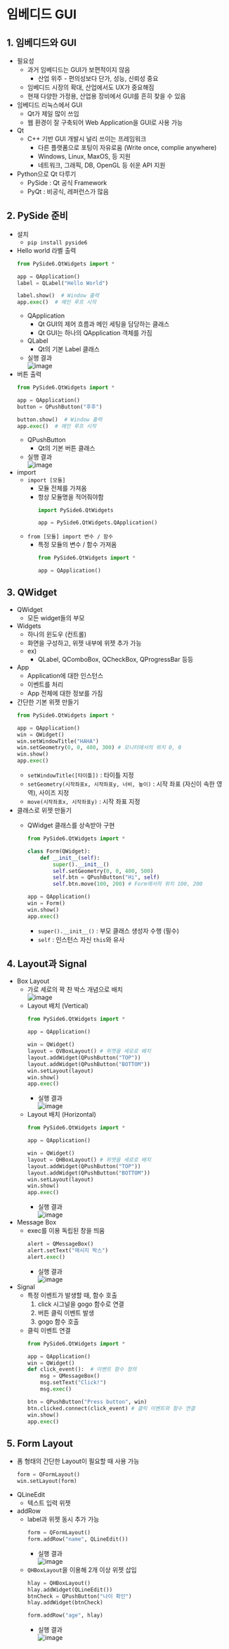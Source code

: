 # 임베디드 GUI
## 1. 임베디드와 GUI
* 필요성
  * 과거 임베디드는 GUI가 보편적이지 않음
    * 산업 위주 - 편의성보다 단가, 성능, 신뢰성 중요
  * 임베디드 시장의 확대, 산업에서도 UX가 중요해짐
  * 현재 다양한 가정용, 산업용 장비에서 GUI를 흔히 찾을 수 있음
* 임베디드 리눅스에서 GUI
  * Qt가 제일 많이 쓰임
  * 웹 환경이 잘 구축되어 Web Application을 GUI로 사용 가능
* Qt
  * C++ 기반 GUI 개발시 널리 쓰이는 프레임워크
    * 다른 플랫폼으로 포팅이 자유로움 (Write once, complie anywhere)
    * Windows, Linux, MaxOS, 등 지원
    * 네트워크, 그래픽, DB, OpenGL 등 쉬운 API 지원
* Python으로 Qt 다루기
  * PySide : Qt 공식 Framework
  * PyQt : 비공식, 레퍼런스가 많음

## 2. PySide 준비
* 설치
  * `pip install pyside6`
* Hello world 라벨 출력
  ```python
  from PySide6.QtWidgets import *

  app = QApplication()
  label = QLabel("Hello World")

  label.show()  # Window 출력
  app.exec()  # 메인 루프 시작
  ```
  * QApplication
    * Qt GUI의 제어 흐름과 메인 세팅을 담당하는 클래스
    * Qt GUI는 하나의 QApplication 객체를 가짐
  * QLabel
    * Qt의 기본 Label 클래스
  * 실행 결과  
![image](https://user-images.githubusercontent.com/49888128/139633096-604e2c79-bb2b-4d0d-b8ed-16349b56433c.png) 
* 버튼 출력
  ```python
  from PySide6.QtWidgets import *

  app = QApplication()
  button = QPushButton("후후")

  button.show()  # Window 출력
  app.exec()  # 메인 루프 시작
  ```
  * QPushButton
    * Qt의 기본 버튼 클래스
  * 실행 결과  
  ![image](https://user-images.githubusercontent.com/49888128/139633985-e8a3ab45-1cfb-4416-a972-63d1c9fe475a.png)
* import
  * `import [모듈]`
    * 모듈 전체를 가져옴
    * 항상 모듈명을 적어줘야함
      ```python
      import PySide6.QtWidgets 

      app = PySide6.QtWidgets.QApplication()
      ```
  * `from [모듈] import 변수 / 함수`
    * 특정 모듈의 변수 / 함수 가져옴
      ```python
      from PySide6.QtWidgets import *

      app = QApplication()
      ```
## 3. QWidget
* QWidget
  * 모든 widget들의 부모
* Widgets
  * 하나의 윈도우 (컨트롤)
  * 화면을 구성하고, 위젯 내부에 위젯 추가 가능
  * ex)
    * QLabel, QComboBox, QCheckBox, QProgressBar 등등
* App
  * Application에 대한 인스턴스
  * 이벤트를 처리
  * App 전체에 대한 정보를 가짐
* 간단한 기본 위젯 만들기
    ```python
    from PySide6.QtWidgets import *

    app = QApplication()
    win = QWidget()
    win.setWindowTitle("HAHA")
    win.setGeometry(0, 0, 400, 300) # 모니터에서의 위치 0, 0
    win.show()
    app.exec()
    ```
  * `setWindowTitle([타이틀])` : 타이틀 지정
  * `setGeometry(시작좌표x, 시작좌표y, 너비, 높이)` : 시작 좌표 (자신이 속한 영역), 사이즈 지정
  * `move(시작좌표x, 시작좌표y)` : 시작 좌표 지정
* 클래스로 위젯 만들기
  * QWidget 클래스를 상속받아 구현
  
    ```python
    from PySide6.QtWidgets import *

    class Form(QWidget):
        def __init__(self):
            super().__init__()
            self.setGeometry(0, 0, 400, 500)
            self.btn = QPushButton("Hi", self)
            self.btn.move(100, 200) # Form에서의 위치 100, 200

    app = QApplication()
    win = Form()
    win.show()
    app.exec()
    ```
    * `super().__init__()` : 부모 클래스 생성자 수행 (필수)
    * `self` : 인스턴스 자신 `this`와 유사
## 4. Layout과 Signal
* Box Layout
  * 가로 세로의 꽉 찬 박스 개념으로 배치  
  ![image](https://user-images.githubusercontent.com/49888128/139644619-ea8ee7ba-f081-4c70-8c1e-a8e474bc799e.png)
  * Layout 배치 (Vertical)
    ```python
    from PySide6.QtWidgets import *

    app = QApplication()

    win = QWidget()
    layout = QVBoxLayout() # 위젯을 세로로 배치
    layout.addWidget(QPushButton("TOP"))
    layout.addWidget(QPushButton("BOTTOM"))
    win.setLayout(layout)
    win.show()
    app.exec()
    ```
    * 실행 결과  
    ![image](https://user-images.githubusercontent.com/49888128/139645041-f9985cb4-982c-4282-b877-cb9768624da0.png)
  * Layout 배치 (Horizontal)
    ```python
    from PySide6.QtWidgets import *

    app = QApplication()

    win = QWidget()
    layout = QHBoxLayout() # 위젯을 세로로 배치
    layout.addWidget(QPushButton("TOP"))
    layout.addWidget(QPushButton("BOTTOM"))
    win.setLayout(layout)
    win.show()
    app.exec()
    ```
    * 실행 결과  
    ![image](https://user-images.githubusercontent.com/49888128/139645197-f713cce7-0fd2-426f-88ca-ebf8dfe2a194.png)
* Message Box
  * exec를 이용 독립된 창을 띄움
    ```python
    alert = QMessageBox()
    alert.setText("메시지 박스")
    alert.exec()
    ```
    * 실행 결과  
      ![image](https://user-images.githubusercontent.com/49888128/139645656-c28617da-899d-4fec-a727-75e8a4a19ee5.png)
* Signal
  * 특정 이벤트가 발생할 때, 함수 호출
    1. click 시그널을 gogo 함수로 연결
    2. 버튼 클릭 이벤트 발생
    3. gogo 함수 호출
  * 클릭 이벤트 연결
    ```python
    from PySide6.QtWidgets import *

    app = QApplication()
    win = QWidget()
    def click_event():  # 이벤트 함수 정의
        msg = QMessageBox()
        msg.setText("Click!")
        msg.exec()

    btn = QPushButton("Press button", win)
    btn.clicked.connect(click_event) # 클릭 이벤트와 함수 연결
    win.show()
    app.exec()
    ```
## 5. Form Layout
* 폼 형태의 간단한 Layout이 필요할 때 사용 가능
    ```python
    form = QFormLayout()
    win.setLayout(form)
    ```
* QLineEdit
  * 텍스트 입력 위젯
* addRow
  * label과 위젯 동시 추가 가능
    ```python
    form = QFormLayout()
    form.addRow("name", QLineEdit())
    ```
    * 실행 결과  
    ![image](https://user-images.githubusercontent.com/49888128/139646463-3e45664d-3cd2-4dc0-845e-e0b56e5d1ee4.png)
  * `QHBoxLayout`을 이용해 2개 이상 위젯 삽입
    ```python
    hlay = QHBoxLayout()
    hlay.addWidget(QLineEdit())
    btnCheck = QPushButton("나이 확인")
    hlay.addWidget(btnCheck)

    form.addRow("age", hlay)
    ```
      * 실행 결과  
      ![image](https://user-images.githubusercontent.com/49888128/139646824-8a6092e2-fdea-4d26-b617-84198abb7d21.png)
